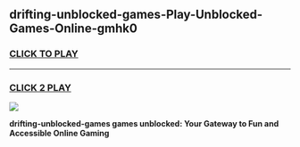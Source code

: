 
## drifting-unblocked-games-Play-Unblocked-Games-Online-gmhk0
<h3>
<a href="https://premium76.site?title=drifting-unblocked-games&ref=25A">CLICK TO PLAY</a></h3>
<hr>

<h3>
<a href="https://premium76.site?title=drifting-unblocked-games&ref=25A">CLICK 2 PLAY</a>
  
</h3>

<a href="https://premium76.site?title=drifting-unblocked-games&ref=25A"><img src="https://clearcache.store/games.png"></a>


**drifting-unblocked-games games unblocked: Your Gateway to Fun and Accessible Online Gaming**
